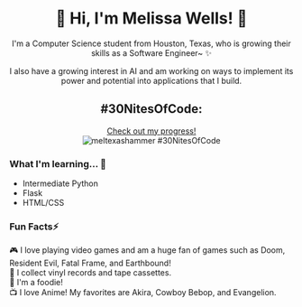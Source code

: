 <html>
  <body>
    <h1 align="center">👋 Hi, I'm Melissa Wells! 🤠</h1>
    <p align="center">I'm a Computer Science student from Houston, Texas, who is growing their skills as a Software Engineer~ ✨</p> 
    <p align="center">I also have a growing interest in AI and am working on ways to implement its power and potential into applications that I build.</p>
    <h2 align ="center">#30NitesOfCode:</h2>

<p align ="center">
  <a href="https://www.codedex.io/@meltexashammer/30-nites-of-code">Check out my progress!</a>
  <br>
  <img src="https://www.codedex.io/api/petStatus?user=meltexashammer" alt="meltexashammer #30NitesOfCode">
</p>
<h3>What I'm learning... 🌱</h3>
<ul>
  <li>Intermediate Python</li>
  <li>Flask</li>
  <li>HTML/CSS</li>
</ul>
<h3>Fun Facts⚡</h3>
<p>
  🎮 I love playing video games and am a huge fan of games such as Doom, Resident Evil, Fatal Frame, and Earthbound!<br>
  🎵 I collect vinyl records and tape cassettes.<br>
  🍜 I'm a foodie!<br>
  📺 I love Anime! My favorites are Akira, Cowboy Bebop, and Evangelion. 

                                                                                   
  </body>
</html>



<!---
Mel-Wells/Mel-Wells is a ✨ special ✨ repository because its `README.md` (this file) appears on your GitHub profile.
You can click the Preview link to take a look at your changes.
--->
